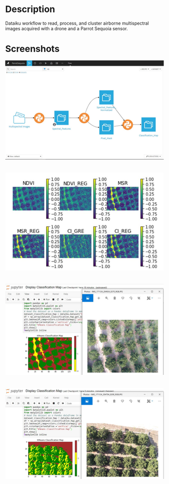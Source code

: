 # Description
Dataiku workflow to read, process, and cluster airborne multispectral images acquired with a drone and a Parrot Sequoia sensor.
# Screenshots
![Computational Workflow in Dataiku](Screenshots/Capture3.JPG)
#
![Spectral Feature Computation](Screenshots/Capture8.JPG)
#
![K-means Clustering](Screenshots/Capture6.JPG)
#
![K-means Clustering2](Screenshots/Capture5.JPG)
